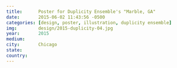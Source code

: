 ```yaml
---
title:  	Poster for Duplicity Ensemble's "Marble, GA"
date:   	2015-06-02 11:43:56 -0500
categories: [design, poster, illustration, duplicity ensemble]
img:		design/2015-duplicity-04.jpg
year:		2015
medium:
city:		Chicago
state:
country:
---
```

